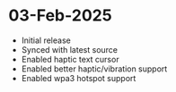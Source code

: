 # 03-Feb-2025
- Initial release
- Synced with latest source
- Enabled haptic text cursor
- Enabled better haptic/vibration support
- Enabled wpa3 hotspot support
